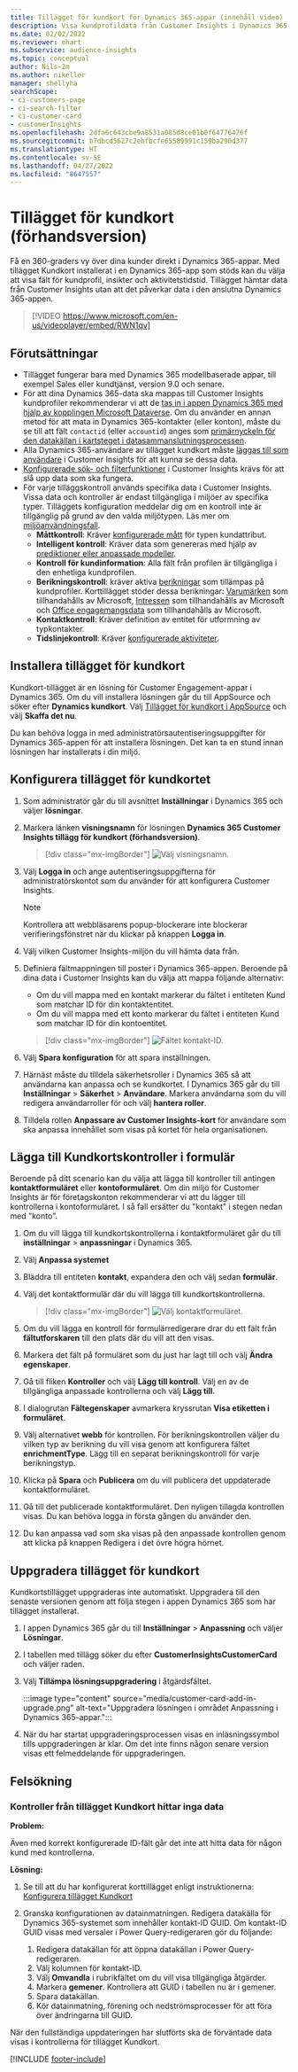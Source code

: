 ```yaml
---
title: Tillägget för kundkort för Dynamics 365-appar (innehåll video)
description: Visa kundprofildata från Customer Insights i Dynamics 365-appar med det här tillägget.
ms.date: 02/02/2022
ms.reviewer: mhart
ms.subservice: audience-insights
ms.topic: conceptual
author: Nils-2m
ms.author: nikeller
manager: shellyha
searchScope:
- ci-customers-page
- ci-search-filter
- ci-customer-card
- customerInsights
ms.openlocfilehash: 2dfa6c643cbe9a8531a085d8ce01b0f64776476f
ms.sourcegitcommit: b7dbcd5627c2ebfbcfe65589991c159ba290d377
ms.translationtype: HT
ms.contentlocale: sv-SE
ms.lasthandoff: 04/27/2022
ms.locfileid: "8647557"
---
```

# <a name="customer-card-add-in-preview"></a>Tillägget för kundkort (förhandsversion)



Få en 360-graders vy över dina kunder direkt i Dynamics 365-appar. Med tillägget Kundkort installerat i en Dynamics 365-app som stöds kan du välja att visa fält för kundprofil, insikter och aktivitetstidstid. Tillägget hämtar data från Customer Insights utan att det påverkar data i den anslutna Dynamics 365-appen.

> [!VIDEO https://www.microsoft.com/en-us/videoplayer/embed/RWN1qv]

## <a name="prerequisites"></a>Förutsättningar

- Tillägget fungerar bara med Dynamics 365 modellbaserade appar, till exempel Sales eller kundtjänst, version 9.0 och senare.
- För att dina Dynamics 365-data ska mappas till Customer Insights kundprofiler rekommenderar vi att de [tas in i appen Dynamics 365 med hjälp av kopplingen Microsoft Dataverse](connect-power-query.md). Om du använder en annan metod för att mata in Dynamics 365-kontakter (eller konton), måste du se till att fält `contactid` (eller `accountid`) anges som [primärnyckeln för den datakällan i kartsteget i datasammanslutningsprocessen](map-entities.md#select-primary-key-and-semantic-type-for-attributes). 
- Alla Dynamics 365-användare av tillägget kundkort måste [läggas till som användare](permissions.md) i Customer Insights för att kunna se dessa data.
- [Konfigurerade sök- och filterfunktioner](search-filter-index.md) i Customer Insights krävs för att slå upp data som ska fungera.
- För varje tilläggskontroll används specifika data i Customer Insights. Vissa data och kontroller är endast tillgängliga i miljöer av specifika typer. Tilläggets konfiguration meddelar dig om en kontroll inte är tillgänglig på grund av den valda miljötypen. Läs mer om [miljöanvändningsfall](work-with-business-accounts.md).
  - **Måttkontroll**: Kräver [konfigurerade mått](measures.md) för typen kundattribut.
  - **Intelligent kontroll**: Kräver data som genereras med hjälp av [prediktioner eller anpassade modeller](predictions-overview.md).
  - **Kontroll för kundinformation**: Alla fält från profilen är tillgängliga i den enhetliga kundprofilen.
  - **Berikningskontroll**: kräver aktiva [berikningar](enrichment-hub.md) som tillämpas på kundprofiler. Korttillägget stöder dessa berikningar: [Varumärken](enrichment-microsoft.md) som tillhandahålls av Microsoft, [Intressen](enrichment-microsoft.md) som tillhandahålls av Microsoft och [Office engagemangsdata](enrichment-office.md) som tillhandahålls av Microsoft.
  - **Kontaktkontroll**: Kräver definition av entitet för utformning av typkontakter.
  - **Tidslinjekontroll**: Kräver [konfigurerade aktiviteter](activities.md).

## <a name="install-the-customer-card-add-in"></a>Installera tillägget för kundkort

Kundkort-tillägget är en lösning för Customer Engagement-appar i Dynamics 365. Om du vill installera lösningen går du till AppSource och söker efter **Dynamics kundkort**. Välj [Tillägget för kundkort i AppSource](https://appsource.microsoft.com/product/dynamics-365/mscrm.dynamics_365_customer_insights_customer_card_addin?tab=Overview) och välj **Skaffa det nu**.

Du kan behöva logga in med administratörsautentiseringsuppgifter för Dynamics 365-appen för att installera lösningen. Det kan ta en stund innan lösningen har installerats i din miljö.

## <a name="configure-the-customer-card-add-in"></a>Konfigurera tillägget för kundkortet

1. Som administratör går du till avsnittet **Inställningar** i Dynamics 365 och väljer **lösningar**.

1. Markera länken **visningsnamn** för lösningen **Dynamics 365 Customer Insights tillägg för kundkort (förhandsversion)**.

   > [!div class="mx-imgBorder"]
   > ![Välj visningsnamn.](media/select-display-name.png "Välj visningsnamn.")

1. Välj **Logga in** och ange autentiseringsuppgifterna för administratörskontot som du använder för att konfigurera Customer Insights.

   > [!NOTE]
   > Kontrollera att webbläsarens popup-blockerare inte blockerar verifieringsfönstret när du klickar på knappen **Logga in**.

1. Välj vilken Customer Insights-miljön du vill hämta data från.

1. Definiera fältmappningen till poster i Dynamics 365-appen. Beroende på dina data i Customer Insights kan du välja att mappa följande alternativ:
   - Om du vill mappa med en kontakt markerar du fältet i entiteten Kund som matchar ID för din kontaktentitet.
   - Om du vill mappa med ett konto markerar du fältet i entiteten Kund som matchar ID för din kontoentitet.

   > [!div class="mx-imgBorder"]
   > ![Fältet kontakt-ID.](media/contact-id-field.png "Fältet kontakt-ID.")

1. Välj **Spara konfiguration** för att spara inställningen.

1. Härnäst måste du tilldela säkerhetsroller i Dynamics 365 så att användarna kan anpassa och se kundkortet. I Dynamics 365 går du till **Inställningar** > **Säkerhet** > **Användare**. Markera användarna som du vill redigera användarroller för och välj **hantera roller**.

1. Tilldela rollen **Anpassare av Customer Insights-kort** för användare som ska anpassa innehållet som visas på kortet för hela organisationen.

## <a name="add-customer-card-controls-to-forms"></a>Lägga till Kundkortskontroller i formulär

Beroende på ditt scenario kan du välja att lägga till kontroller till antingen **kontaktformuläret** eller **kontoformuläret**. Om din miljö för Customer Insights är för företagskonton rekommenderar vi att du lägger till kontrollerna i kontoformuläret. I så fall ersätter du "kontakt" i stegen nedan med "konto".

1. Om du vill lägga till kundkortskontrollerna i kontaktformuläret går du till **inställningar** > **anpassningar** i Dynamics 365.

1. Välj **Anpassa systemet**

1. Bläddra till entiteten **kontakt**, expandera den och välj sedan **formulär**.

1. Välj det kontaktformulär där du vill lägga till kundkortskontrollerna.

    > [!div class="mx-imgBorder"]
    > ![Välj kontaktformuläret.](media/contact-active-forms.png "Välj kontaktformulär.")

1. Om du vill lägga en kontroll för formulärredigerare drar du ett fält från **fältutforskaren** till den plats där du vill att den visas.

1. Markera det fält på formuläret som du just har lagt till och välj **Ändra egenskaper**.

1. Gå till fliken **Kontroller** och välj **Lägg till kontroll**. Välj en av de tillgängliga anpassade kontrollerna och välj **Lägg till**.

1. I dialogrutan **Fältegenskaper** avmarkera kryssrutan **Visa etiketten i formuläret**.

1. Välj alternativet **webb** för kontrollen. För berikningskontrollen väljer du vilken typ av berikning du vill visa genom att konfigurera fältet **enrichmentType**. Lägg till en separat berikningskontroll för varje berikningstyp.

1. Klicka på **Spara** och **Publicera** om du vill publicera det uppdaterade kontaktformuläret.

1. Gå till det publicerade kontaktformuläret. Den nyligen tillagda kontrollen visas. Du kan behöva logga in första gången du använder den.

1. Du kan anpassa vad som ska visas på den anpassade kontrollen genom att klicka på knappen Redigera i det övre högra hörnet.

## <a name="upgrade-customer-card-add-in"></a>Uppgradera tillägget för kundkort

Kundkortstillägget uppgraderas inte automatiskt. Uppgradera till den senaste versionen genom att följa stegen i appen Dynamics 365 som har tillägget installerat.

1. I appen Dynamics 365 går du till **Inställningar** > **Anpassning** och väljer **Lösningar**.

1. I tabellen med tillägg söker du efter **CustomerInsightsCustomerCard** och väljer raden.

1. Välj **Tillämpa lösningsuppgradering** i åtgärdsfältet.

   :::image type="content" source="media/customer-card-add-in-upgrade.png" alt-text="Uppgradera lösningen i området Anpassning i Dynamics 365-appar.":::

1. När du har startat uppgraderingsprocessen visas en inläsningssymbol tills uppgraderingen är klar. Om det inte finns någon senare version visas ett felmeddelande för uppgraderingen.

## <a name="troubleshooting"></a>Felsökning

### <a name="controls-from-customer-card-add-in-dont-find-data"></a>Kontroller från tillägget Kundkort hittar inga data

**Problem:**

Även med korrekt konfigurerade ID-fält går det inte att hitta data för någon kund med kontrollerna.  

**Lösning:**

1. Se till att du har konfigurerat korttillägget enligt instruktionerna: [Konfigurera tillägget Kundkort](#configure-the-customer-card-add-in) 

1. Granska konfigurationen av datainmatningen. Redigera datakälla för Dynamics 365-systemet som innehåller kontakt-ID GUID. Om kontakt-ID GUID visas med versaler i Power Query-redigeraren gör du följande: 
    1. Redigera datakällan för att öppna datakällan i Power Query-redigeraren.
    1. Välj kolumnen för kontakt-ID.
    1. Välj **Omvandla** i rubrikfältet om du vill visa tillgängliga åtgärder.
    1. Markera **gemener**. Kontrollera att GUID i tabellen nu är i gemener.
    1. Spara datakällan.
    1. Kör datainmatning, förening och nedströmsprocesser för att föra över ändringarna till GUID. 

När den fullständiga uppdateringen har slutförts ska de förväntade data visas i kontrollerna för tillägget Kundkort. 

[!INCLUDE [footer-include](includes/footer-banner.md)]
